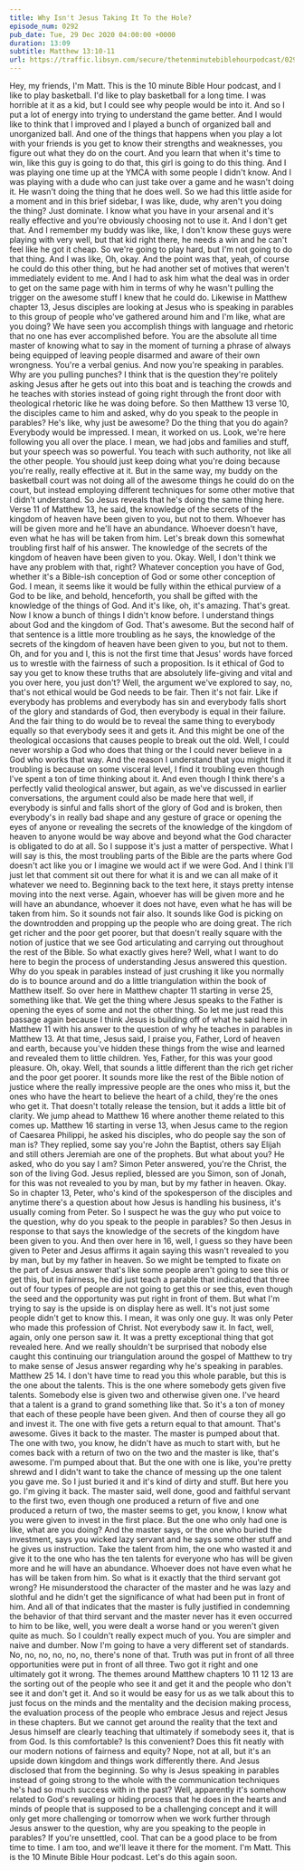 ```yaml
---
title: Why Isn't Jesus Taking It To the Hole?
episode_num: 0292
pub_date: Tue, 29 Dec 2020 04:00:00 +0000
duration: 13:09
subtitle: Matthew 13:10-11
url: https://traffic.libsyn.com/secure/thetenminutebiblehourpodcast/0292_-_Why_Isnt_Jesus_Taking_It_To_the_Hole.mp3
---
```


 Hey, my friends, I'm Matt. This is the 10 minute Bible Hour podcast, and I like to play basketball. I'd like to play basketball for a long time. I was horrible at it as a kid, but I could see why people would be into it. And so I put a lot of energy into trying to understand the game better. And I would like to think that I improved and I played a bunch of organized ball and unorganized ball. And one of the things that happens when you play a lot with your friends is you get to know their strengths and weaknesses, you figure out what they do on the court. And you learn that when it's time to win, like this guy is going to do that, this girl is going to do this thing. And I was playing one time up at the YMCA with some people I didn't know. And I was playing with a dude who can just take over a game and he wasn't doing it. He wasn't doing the thing that he does well. So we had this little aside for a moment and in this brief sidebar, I was like, dude, why aren't you doing the thing? Just dominate. I know what you have in your arsenal and it's really effective and you're obviously choosing not to use it. And I don't get that. And I remember my buddy was like, like, I don't know these guys were playing with very well, but that kid right there, he needs a win and he can't feel like he got it cheap. So we're going to play hard, but I'm not going to do that thing. And I was like, Oh, okay. And the point was that, yeah, of course he could do this other thing, but he had another set of motives that weren't immediately evident to me. And I had to ask him what the deal was in order to get on the same page with him in terms of why he wasn't pulling the trigger on the awesome stuff I knew that he could do. Likewise in Matthew chapter 13, Jesus disciples are looking at Jesus who is speaking in parables to this group of people who've gathered around him and I'm like, what are you doing? We have seen you accomplish things with language and rhetoric that no one has ever accomplished before. You are the absolute all time master of knowing what to say in the moment of turning a phrase of always being equipped of leaving people disarmed and aware of their own wrongness. You're a verbal genius. And now you're speaking in parables. Why are you pulling punches? I think that is the question they're politely asking Jesus after he gets out into this boat and is teaching the crowds and he teaches with stories instead of going right through the front door with theological rhetoric like he was doing before. So then Matthew 13 verse 10, the disciples came to him and asked, why do you speak to the people in parables? He's like, why just be awesome? Do the thing that you do again? Everybody would be impressed. I mean, it worked on us. Look, we're here following you all over the place. I mean, we had jobs and families and stuff, but your speech was so powerful. You teach with such authority, not like all the other people. You should just keep doing what you're doing because you're really, really effective at it. But in the same way, my buddy on the basketball court was not doing all of the awesome things he could do on the court, but instead employing different techniques for some other motive that I didn't understand. So Jesus reveals that he's doing the same thing here. Verse 11 of Matthew 13, he said, the knowledge of the secrets of the kingdom of heaven have been given to you, but not to them. Whoever has will be given more and he'll have an abundance. Whoever doesn't have, even what he has will be taken from him. Let's break down this somewhat troubling first half of his answer. The knowledge of the secrets of the kingdom of heaven have been given to you. Okay. Well, I don't think we have any problem with that, right? Whatever conception you have of God, whether it's a Bible-ish conception of God or some other conception of God. I mean, it seems like it would be fully within the ethical purview of a God to be like, and behold, henceforth, you shall be gifted with the knowledge of the things of God. And it's like, oh, it's amazing. That's great. Now I know a bunch of things I didn't know before. I understand things about God and the kingdom of God. That's awesome. But the second half of that sentence is a little more troubling as he says, the knowledge of the secrets of the kingdom of heaven have been given to you, but not to them. Oh, and for you and I, this is not the first time that Jesus' words have forced us to wrestle with the fairness of such a proposition. Is it ethical of God to say you get to know these truths that are absolutely life-giving and vital and you over here, you just don't? Well, the argument we've explored to say, no, that's not ethical would be God needs to be fair. Then it's not fair. Like if everybody has problems and everybody has sin and everybody falls short of the glory and standards of God, then everybody is equal in their failure. And the fair thing to do would be to reveal the same thing to everybody equally so that everybody sees it and gets it. And this might be one of the theological occasions that causes people to break out the old. Well, I could never worship a God who does that thing or the I could never believe in a God who works that way. And the reason I understand that you might find it troubling is because on some visceral level, I find it troubling even though I've spent a ton of time thinking about it. And even though I think there's a perfectly valid theological answer, but again, as we've discussed in earlier conversations, the argument could also be made here that well, if everybody is sinful and falls short of the glory of God and is broken, then everybody's in really bad shape and any gesture of grace or opening the eyes of anyone or revealing the secrets of the knowledge of the kingdom of heaven to anyone would be way above and beyond what the God character is obligated to do at all. So I suppose it's just a matter of perspective. What I will say is this, the most troubling parts of the Bible are the parts where God doesn't act like you or I imagine we would act if we were God. And I think I'll just let that comment sit out there for what it is and we can all make of it whatever we need to. Beginning back to the text here, it stays pretty intense moving into the next verse. Again, whoever has will be given more and he will have an abundance, whoever it does not have, even what he has will be taken from him. So it sounds not fair also. It sounds like God is picking on the downtrodden and propping up the people who are doing great. The rich get richer and the poor get poorer, but that doesn't really square with the notion of justice that we see God articulating and carrying out throughout the rest of the Bible. So what exactly gives here? Well, what I want to do here to begin the process of understanding Jesus answered this question. Why do you speak in parables instead of just crushing it like you normally do is to bounce around and do a little triangulation within the book of Matthew itself. So over here in Matthew chapter 11 starting in verse 25, something like that. We get the thing where Jesus speaks to the Father is opening the eyes of some and not the other thing. So let me just read this passage again because I think Jesus is building off of what he said here in Matthew 11 with his answer to the question of why he teaches in parables in Matthew 13. At that time, Jesus said, I praise you, Father, Lord of heaven and earth, because you've hidden these things from the wise and learned and revealed them to little children. Yes, Father, for this was your good pleasure. Oh, okay. Well, that sounds a little different than the rich get richer and the poor get poorer. It sounds more like the rest of the Bible notion of justice where the really impressive people are the ones who miss it, but the ones who have the heart to believe the heart of a child, they're the ones who get it. That doesn't totally release the tension, but it adds a little bit of clarity. We jump ahead to Matthew 16 where another theme related to this comes up. Matthew 16 starting in verse 13, when Jesus came to the region of Caesarea Philippi, he asked his disciples, who do people say the son of man is? They replied, some say you're John the Baptist, others say Elijah and still others Jeremiah are one of the prophets. But what about you? He asked, who do you say I am? Simon Peter answered, you're the Christ, the son of the living God. Jesus replied, blessed are you Simon, son of Jonah, for this was not revealed to you by man, but by my father in heaven. Okay. So in chapter 13, Peter, who's kind of the spokesperson of the disciples and anytime there's a question about how Jesus is handling his business, it's usually coming from Peter. So I suspect he was the guy who put voice to the question, why do you speak to the people in parables? So then Jesus in response to that says the knowledge of the secrets of the kingdom have been given to you. And then over here in 16, well, I guess so they have been given to Peter and Jesus affirms it again saying this wasn't revealed to you by man, but by my father in heaven. So we might be tempted to fixate on the part of Jesus answer that's like some people aren't going to see this or get this, but in fairness, he did just teach a parable that indicated that three out of four types of people are not going to get this or see this, even though the seed and the opportunity was put right in front of them. But what I'm trying to say is the upside is on display here as well. It's not just some people didn't get to know this. I mean, it was only one guy. It was only Peter who made this profession of Christ. Not everybody saw it. In fact, well, again, only one person saw it. It was a pretty exceptional thing that got revealed here. And we really shouldn't be surprised that nobody else caught this continuing our triangulation around the gospel of Matthew to try to make sense of Jesus answer regarding why he's speaking in parables. Matthew 25 14. I don't have time to read you this whole parable, but this is the one about the talents. This is the one where somebody gets given five talents. Somebody else is given two and otherwise given one. I've heard that a talent is a grand to grand something like that. So it's a ton of money that each of these people have been given. And then of course they all go and invest it. The one with five gets a return equal to that amount. That's awesome. Gives it back to the master. The master is pumped about that. The one with two, you know, he didn't have as much to start with, but he comes back with a return of two on the two and the master is like, that's awesome. I'm pumped about that. But the one with one is like, you're pretty shrewd and I didn't want to take the chance of messing up the one talent you gave me. So I just buried it and it's kind of dirty and stuff. But here you go. I'm giving it back. The master said, well done, good and faithful servant to the first two, even though one produced a return of five and one produced a return of two, the master seems to get, you know, I know what you were given to invest in the first place. But the one who only had one is like, what are you doing? And the master says, or the one who buried the investment, says you wicked lazy servant and he says some other stuff and he gives us instruction. Take the talent from him, the one who wasted it and give it to the one who has the ten talents for everyone who has will be given more and he will have an abundance. Whoever does not have even what he has will be taken from him. So what is it exactly that the third servant got wrong? He misunderstood the character of the master and he was lazy and slothful and he didn't get the significance of what had been put in front of him. And all of that indicates that the master is fully justified in condemning the behavior of that third servant and the master never has it even occurred to him to be like, well, you were dealt a worse hand or you weren't given quite as much. So I couldn't really expect much of you. You are simpler and naive and dumber. Now I'm going to have a very different set of standards. No, no, no, no, no, no, there's none of that. Truth was put in front of all three opportunities were put in front of all three. Two got it right and one ultimately got it wrong. The themes around Matthew chapters 10 11 12 13 are the sorting out of the people who see it and get it and the people who don't see it and don't get it. And so it would be easy for us as we talk about this to just focus on the minds and the mentality and the decision making process, the evaluation process of the people who embrace Jesus and reject Jesus in these chapters. But we cannot get around the reality that the text and Jesus himself are clearly teaching that ultimately if somebody sees it, that is from God. Is this comfortable? Is this convenient? Does this fit neatly with our modern notions of fairness and equity? Nope, not at all, but it's an upside down kingdom and things work differently there. And Jesus disclosed that from the beginning. So why is Jesus speaking in parables instead of going strong to the whole with the communication techniques he's had so much success with in the past? Well, apparently it's somehow related to God's revealing or hiding process that he does in the hearts and minds of people that is supposed to be a challenging concept and it will only get more challenging or tomorrow when we work further through Jesus answer to the question, why are you speaking to the people in parables? If you're unsettled, cool. That can be a good place to be from time to time. I am too, and we'll leave it there for the moment. I'm Matt. This is the 10 Minute Bible Hour podcast. Let's do this again soon.